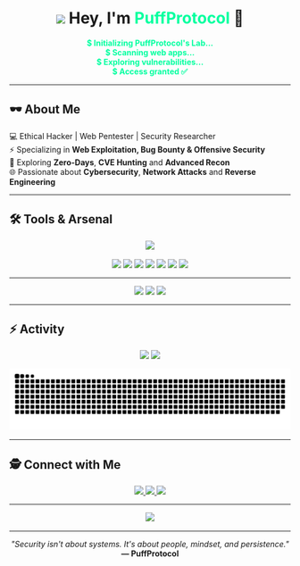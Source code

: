 
<h1 align="center">
  <img src="https://media.giphy.com/media/oEI9uBYSzLpBK/giphy.gif" width="40px"> 
  Hey, I'm <span style="color:#00ff9f;">PuffProtocol</span> 👾
</h1>

<!-- Terminal neon animado -->
<p align="center">
  <b style="color:#00ff9f;">$ Initializing PuffProtocol's Lab...</b><br>
  <b style="color:#00ff9f;">$ Scanning web apps...</b><br>
  <b style="color:#00ff9f;">$ Exploring vulnerabilities...</b><br>
  <b style="color:#00ff9f;">$ Access granted ✅</b>
</p>

---

## 🕶️ About Me

💻 Ethical Hacker | Web Pentester | Security Researcher  
⚡ Specializing in **Web Exploitation, Bug Bounty & Offensive Security**  
📍 Exploring **Zero-Days**, **CVE Hunting** and **Advanced Recon**  
🌐 Passionate about **Cybersecurity**, **Network Attacks** and **Reverse Engineering**

---

## 🛠️ Tools & Arsenal

<p align="center">
  <img src="https://skillicons.dev/icons?i=linux,python,javascript,html,php,docker,bash" />
</p>

<p align="center">
  <img src="https://img.shields.io/badge/Kali_Linux-557C94?style=for-the-badge&logo=kalilinux&logoColor=white"/>
  <img src="https://img.shields.io/badge/Burp_Suite-FF6C37?style=for-the-badge&logo=burpsuite&logoColor=white"/>
  <img src="https://img.shields.io/badge/OWASP_ZAP-00599C?style=for-the-badge&logo=owasp&logoColor=white"/>
  <img src="https://img.shields.io/badge/Metasploit-000000?style=for-the-badge&logo=metasploit&logoColor=00ff9f"/>
  <img src="https://img.shields.io/badge/Nmap-4682B4?style=for-the-badge&logo=nmap&logoColor=white"/>
  <img src="https://img.shields.io/badge/SQLMap-1A1A1A?style=for-the-badge&logo=sqlite&logoColor=white"/>
  <img src="https://img.shields.io/badge/Wireshark-1679A7?style=for-the-badge&logo=wireshark&logoColor=white"/>
</p>

---

<!-- Badges personalizadas do nível -->
<p align="center">
  <img src="https://img.shields.io/badge/Status-Offensive%20Security%20Learner-00ff9f?style=for-the-badge&logo=github&logoColor=white" />
  <img src="https://img.shields.io/badge/Rank-Web%20Pentester%20%7C%20Bug%20Bounty-00ff9f?style=for-the-badge&logo=github&logoColor=white" />
  <img src="https://img.shields.io/badge/Currently-Exploring%20CVE%20Research-00ff9f?style=for-the-badge&logo=github&logoColor=white" />
</p>

---

## ⚡ Activity

<p align="center">
  <img src="https://github-readme-stats.vercel.app/api?username=PuffProtocol&show_icons=true&theme=tokyonight&hide_border=true&bg_color=000000&title_color=00ff9f&icon_color=00ff9f&text_color=ffffff" width="48%" />
  <img src="https://github-readme-stats.vercel.app/api/top-langs/?username=PuffProtocol&layout=compact&theme=tokyonight&hide_border=true&bg_color=000000&title_color=00ff9f&text_color=ffffff" width="48%" />
</p>

<!-- Gráfico animado estilo hacker -->
<p align="center">
  <img src="https://raw.githubusercontent.com/Platane/snk/output/github-contribution-grid-snake.svg" alt="Snake animation" />
</p>

---

## 🕵️ Connect with Me

<p align="center">
  <a href="https://twitter.com/">
    <img src="https://img.shields.io/badge/-Twitter-000000?style=for-the-badge&logo=twitter&logoColor=00ff9f" />
  </a>
  <a href="https://linkedin.com/">
    <img src="https://img.shields.io/badge/-LinkedIn-000000?style=for-the-badge&logo=linkedin&logoColor=00ff9f" />
  </a>
  <a href="https://github.com/PuffProtocol">
    <img src="https://img.shields.io/badge/-GitHub-000000?style=for-the-badge&logo=github&logoColor=00ff9f" />
  </a>
</p>

---

<p align="center">
  <img src="https://media4.giphy.com/media/v1.Y2lkPTc5MGI3NjExeHdpNXZsMnJvanJzZ3l6M29zaXp0ZzB3ejI4YWN6ejd6NTVrOXJ3ciZlcD12MV9pbnRlcm5hbF9naWZfYnlfaWQmY3Q9Zw/jzHFPlw89eTqU/giphy.gif" width="700" />
</p>

---

<p align="center">
  <i>"Security isn't about systems. It's about people, mindset, and persistence."</i>  
  <b>— PuffProtocol</b>
</p>
